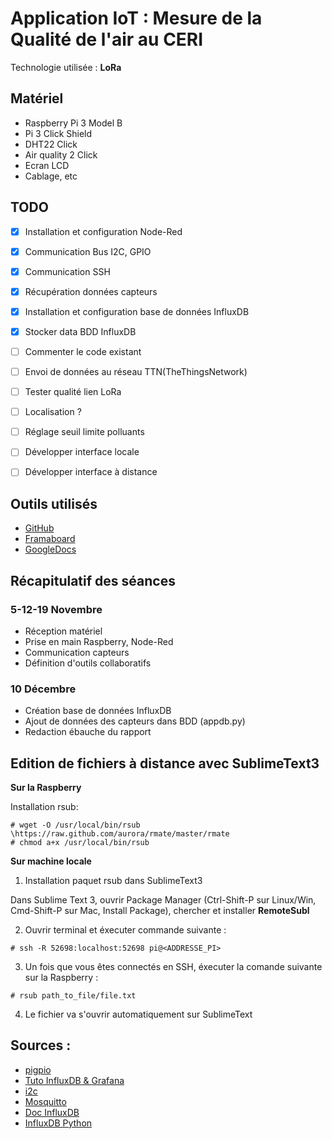# Application IoT : Mesure de la Qualité de l'air au CERI

Technologie utilisée : __LoRa__

## Matériel
- Raspberry Pi 3 Model B
- Pi 3 Click Shield
- DHT22 Click
- Air quality 2 Click
- Ecran LCD
- Cablage, etc


## TODO

- [X] Installation et configuration Node-Red
- [X] Communication Bus I2C, GPIO
- [X] Communication SSH
- [X] Récupération données capteurs 
- [X] Installation et configuration base de données InfluxDB
- [X] Stocker data BDD InfluxDB
- [ ] Commenter le code existant
- [ ] Envoi de données au réseau TTN(TheThingsNetwork)
- [ ] Tester qualité lien LoRa
- [ ] Localisation ?
- [ ] Réglage seuil limite polluants
- [ ] Développer interface locale
- [ ] Développer interface à distance


## Outils utilisés
- [GitHub](https://github.com/KongrooParadox/iot-airQuality)
- [Framaboard](https://iot_app.framaboard.org)
- [GoogleDocs](https://docs.google.com/document/d/1oSpJuE5dsAaoRs45m0XVYFyhgwdIBXbI-T1pg3EFDO8/edit?usp=sharing)


## Récapitulatif des séances

### 5-12-19 Novembre
- Réception matériel
- Prise en main Raspberry, Node-Red
- Communication capteurs
- Définition d'outils collaboratifs

### 10 Décembre
- Création base de données InfluxDB
- Ajout de données des capteurs dans BDD (appdb.py)
- Redaction ébauche du rapport

## Edition de fichiers à distance avec SublimeText3

__Sur la Raspberry__

Installation rsub:
```
# wget -O /usr/local/bin/rsub \https://raw.github.com/aurora/rmate/master/rmate
# chmod a+x /usr/local/bin/rsub
```

__Sur machine locale__

1. Installation paquet rsub dans SublimeText3

Dans Sublime Text 3, ouvrir Package Manager (Ctrl-Shift-P sur Linux/Win, Cmd-Shift-P sur Mac, Install Package), chercher et installer __RemoteSubl__

2. Ouvrir terminal et éxecuter commande suivante :

`# ssh -R 52698:localhost:52698 pi@<ADDRESSE_PI>`

3. Un fois que vous êtes connectés en SSH, éxecuter la comande suivante sur la Raspberry :

`# rsub path_to_file/file.txt`

4. Le fichier va s'ouvrir automatiquement sur SublimeText


## Sources :
- [pigpio](http://abyz.me.uk/rpi/pigpio/python.htm)
- [Tuto InfluxDB & Grafana](https://bentek.fr/influxdb-grafana-raspberry-pi/)
- [i2c](https://raspberrypi.stackexchange.com/questions/79091/smbus-i2c-sensor-returns-fixed-data)
- [Mosquitto](https://bentek.fr/mosquitto-node-red-raspberry-pi/)
- [Doc InfluxDB](https://docs.influxdata.com/influxdb/v1.7/introduction/getting-started/)
- [InfluxDB Python](https://github.com/influxdata/influxdb-python/)
